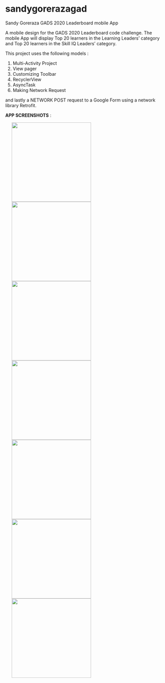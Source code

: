 # sandygorerazagad

Sandy Goreraza GADS 2020 Leaderboard mobile App

A mobile design for the GADS 2020 Leaderboard code challenge.
The mobile App will display Top 20 learners in the Learning Leaders’ category and Top 20 learners in the Skill IQ Leaders’ category.

This project uses the following models :
1. Multi-Activity Project
2. View pager
3. Customizing Toolbar
4. RecyclerView
5. AsyncTask
5. Making Network Request


and lastly a NETWORK POST request to a Google Form using a network library Retrofit.

<b>APP SCREENSHOTS</b> :


<img src="https://github.com/yonasgoreraza/sandygorerazagad/blob/sandygorerazaGADProjectPhaseII/screenshot-2020-09-10_21.52.53.487.png" width="250" hspace="20" style="max-width:100%;">

<img src="https://github.com/yonasgoreraza/sandygorerazagad/blob/sandygorerazaGADProjectPhaseII/screenshot-2020-09-10_21.52.54.215.png" width="250" hspace="20" style="max-width:100%;">

<img src="https://github.com/yonasgoreraza/sandygorerazagad/blob/sandygorerazaGADProjectPhaseII/screenshot-2020-09-10_21.52.55.103.png" width="250" hspace="20" style="max-width:100%;">

<img src="https://github.com/yonasgoreraza/sandygorerazagad/blob/sandygorerazaGADProjectPhaseII/screenshot-2020-09-10_21.52.59.632.png" width="250" hspace="20" style="max-width:100%;">

<img src="https://github.com/yonasgoreraza/sandygorerazagad/blob/sandygorerazaGADProjectPhaseII/screenshot-2020-09-10_21.53.03.367.png" width="250" hspace="20" style="max-width:100%;">

<img src="https://github.com/yonasgoreraza/sandygorerazagad/blob/sandygorerazaGADProjectPhaseII/screenshot-2020-09-10_21.53.11.615.png" width="250" hspace="20" style="max-width:100%;">


<img src="https://github.com/yonasgoreraza/sandygorerazagad/blob/sandygorerazaGADProjectPhaseII/screenshot-2020-09-10_21.53.18.911.png" width="250" hspace="20" style="max-width:100%;">


